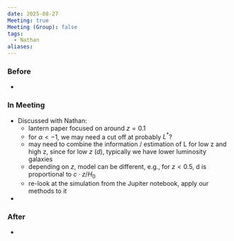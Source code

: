 ```yaml
---
date: 2025-08-27
Meeting: true
Meeting (Group): false
tags:
  - Nathan
aliases:
---
```


### Before
- 

### In Meeting
- Discussed with Nathan:
	- lantern paper focused on around $z=0.1$
	- for $\alpha < -1$, we may need a cut off at probably $L^*$?
	- may need to combine the information / estimation of L for low z and high z, since for low $z$ ($d$), typically we have lower luminosity galaxies
	- depending on $z$, model can be different, e.g., for $z < 0.5$, d is proportional to $c\cdot z/H_0$
	- re-look at the simulation from the Jupiter notebook, apply our methods to it
- 

### After
- 